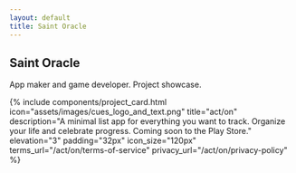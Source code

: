 ```yaml
---
layout: default
title: Saint Oracle
---
```


<div class="projects-page">
  <aside class="projects-sidebar">
    <h1 class="md-typescale-display-small">Saint Oracle</h1>
    <p class="md-typescale-body-medium">
      App maker and game developer. Project showcase.
    </p>
  </aside>

  <main class="projects-list">
    {% include components/project_card.html
       icon="assets/images/cues_logo_and_text.png"
       title="act/on"
       description="A minimal list app for everything you want to track. Organize your life and celebrate progress. Coming soon to the Play Store."
       elevation="3"
       padding="32px"
       icon_size="120px"
       terms_url="/act/on/terms-of-service"
       privacy_url="/act/on/privacy-policy"
    %}
  </main>
</div>
